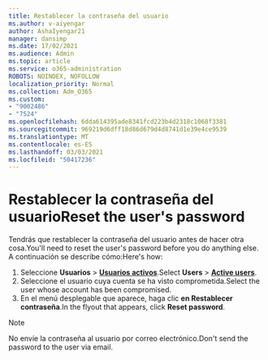 ```yaml
---
title: Restablecer la contraseña del usuario
ms.author: v-aiyengar
author: AshaIyengar21
manager: dansimp
ms.date: 17/02/2021
ms.audience: Admin
ms.topic: article
ms.service: o365-administration
ROBOTS: NOINDEX, NOFOLLOW
localization_priority: Normal
ms.collection: Adm_O365
ms.custom:
- "9002486"
- "7524"
ms.openlocfilehash: 6dda614395ade8341fcd223b4d2318c1068f3381
ms.sourcegitcommit: 969219d6dff18d86d679d4d8741d1e39e4ce9539
ms.translationtype: MT
ms.contentlocale: es-ES
ms.lasthandoff: 03/03/2021
ms.locfileid: "50417236"
---
```

# <a name="reset-the-users-password"></a><span data-ttu-id="fc34b-102">Restablecer la contraseña del usuario</span><span class="sxs-lookup"><span data-stu-id="fc34b-102">Reset the user's password</span></span>

<span data-ttu-id="fc34b-103">Tendrás que restablecer la contraseña del usuario antes de hacer otra cosa.</span><span class="sxs-lookup"><span data-stu-id="fc34b-103">You'll need to reset the user's password before you do anything else.</span></span> <span data-ttu-id="fc34b-104">A continuación se describe cómo:</span><span class="sxs-lookup"><span data-stu-id="fc34b-104">Here's how:</span></span>

1. <span data-ttu-id="fc34b-105">Seleccione **Usuarios**  >  **[Usuarios activos](https://go.microsoft.com/fwlink/p/?linkid=834822)**.</span><span class="sxs-lookup"><span data-stu-id="fc34b-105">Select **Users** > **[Active users](https://go.microsoft.com/fwlink/p/?linkid=834822)**.</span></span>
1. <span data-ttu-id="fc34b-106">Seleccione el usuario cuya cuenta se ha visto comprometida.</span><span class="sxs-lookup"><span data-stu-id="fc34b-106">Select the user whose account has been compromised.</span></span>
1. <span data-ttu-id="fc34b-107">En el menú desplegable que aparece, haga clic **en Restablecer contraseña**.</span><span class="sxs-lookup"><span data-stu-id="fc34b-107">In the flyout that appears, click **Reset password**.</span></span>

> [!NOTE]
> <span data-ttu-id="fc34b-108">No envíe la contraseña al usuario por correo electrónico.</span><span class="sxs-lookup"><span data-stu-id="fc34b-108">Don't send the password to the user via email.</span></span>
